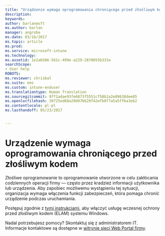 ```yaml
---
title: "Urządzenie wymaga oprogramowania chroniącego przed złośliwym kodem | Microsoft Docs"
description: 
keywords: 
author: barlanmsft
ms.author: barlan
manager: angrobe
ms.date: 03/16/2017
ms.topic: article
ms.prod: 
ms.service: microsoft-intune
ms.technology: 
ms.assetid: 1e2ab566-561c-499e-a229-2870055b333a
searchScope:
- User help
ROBOTS: 
ms.reviewer: chrisbal
ms.suite: ems
ms.custom: intune-enduser
ms.translationtype: Human Translation
ms.sourcegitcommit: 9ff1adae93fe6873f5551cf58b1a2e89638dee85
ms.openlocfilehash: 39725ed68a29d976629f42efb8f7a5a5ffba3eb2
ms.contentlocale: pl-pl
ms.lasthandoff: 05/23/2017


---
```


# <a name="your-device-needs-antimalware-software"></a>Urządzenie wymaga oprogramowania chroniącego przed złośliwym kodem

Złośliwe oprogramowanie to oprogramowanie utworzone w celu zakłócania codziennych operacji firmy — często przez kradzież informacji użytkownika lub urządzenia. Aby zapobiec możliwemu wystąpieniu tej sytuacji, organizacja wymaga włączenia funkcji zabezpieczeń, która pomaga chronić urządzenie podczas uruchamiania.

Postępuj zgodnie z [tymi instrukcjami](https://gallery.technet.microsoft.com/How-to-turn-on-Early-84552ec5), aby włączyć usługę wczesnej ochrony przed złośliwym kodem (ELAM) systemu Windows.

Nadal potrzebujesz pomocy? Skontaktuj się z administratorem IT. Informacje kontaktowe są dostępne w [witrynie sieci Web Portal firmy](http://portal.manage.microsoft.com).

